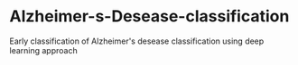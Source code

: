 # Alzheimer-s-Desease-classification
Early classification of Alzheimer's desease classification using deep learning approach
